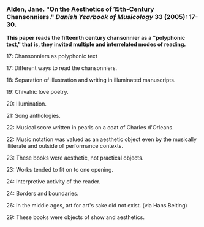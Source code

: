 ### Alden, Jane. "On the Aesthetics of 15th-Century Chansonniers." _Danish Yearbook of Musicology_ 33 (2005): 17-30.

**This paper reads the fifteenth century chansonnier as a "polyphonic text," that is, they invited multiple and interrelated modes of reading.**

17: Chansonniers as polyphonic text

17: Different ways to read the chansonniers.

18: Separation of illustration and writing in illuminated manuscripts.

19: Chivalric love poetry.

20: Illumination.

21: Song anthologies.

22: Musical score written in pearls on a coat of Charles d'Orleans.

22: Music notation was valued as an aesthetic object even by the musically illiterate and outside of performance contexts.

23: These books were aesthetic, not practical objects.

23: Works tended to fit on to one opening.

24: Interpretive activity of the reader.

24: Borders and boundaries.

26: In the middle ages, art for art's sake did not exist. (via Hans Belting)

29: These books were objects of show and aesthetics.


